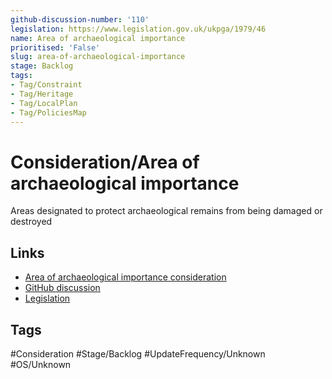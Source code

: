 ```yaml
---
github-discussion-number: '110'
legislation: https://www.legislation.gov.uk/ukpga/1979/46
name: Area of archaeological importance
prioritised: 'False'
slug: area-of-archaeological-importance
stage: Backlog
tags:
- Tag/Constraint
- Tag/Heritage
- Tag/LocalPlan
- Tag/PoliciesMap
---
```


# Consideration/Area of archaeological importance

Areas designated to protect archaeological remains from being damaged or destroyed

## Links

* [Area of archaeological importance consideration](https://design.planning.data.gov.uk/planning-consideration/area-of-archaeological-importance)
* [GitHub discussion](https://github.com/digital-land/data-standards-backlog/discussions/110)
* [Legislation](https://www.legislation.gov.uk/ukpga/1979/46)

## Tags

#Consideration #Stage/Backlog #UpdateFrequency/Unknown #OS/Unknown